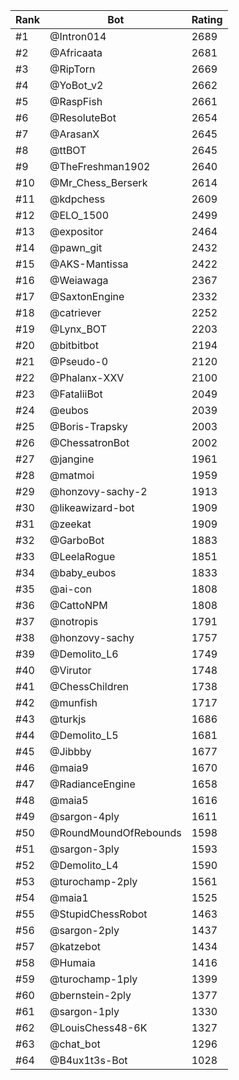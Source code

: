 Rank|Bot|Rating
---|---|---
#1|@Intron014|2689
#2|@Africaata|2681
#3|@RipTorn|2669
#4|@YoBot_v2|2662
#5|@RaspFish|2661
#6|@ResoluteBot|2654
#7|@ArasanX|2645
#8|@ttBOT|2645
#9|@TheFreshman1902|2640
#10|@Mr_Chess_Berserk|2614
#11|@kdpchess|2609
#12|@ELO_1500|2499
#13|@expositor|2464
#14|@pawn_git|2432
#15|@AKS-Mantissa|2422
#16|@Weiawaga|2367
#17|@SaxtonEngine|2332
#18|@catriever|2252
#19|@Lynx_BOT|2203
#20|@bitbitbot|2194
#21|@Pseudo-0|2120
#22|@Phalanx-XXV|2100
#23|@FataliiBot|2049
#24|@eubos|2039
#25|@Boris-Trapsky|2003
#26|@ChessatronBot|2002
#27|@jangine|1961
#28|@matmoi|1959
#29|@honzovy-sachy-2|1913
#30|@likeawizard-bot|1909
#31|@zeekat|1909
#32|@GarboBot|1883
#33|@LeelaRogue|1851
#34|@baby_eubos|1833
#35|@ai-con|1808
#36|@CattoNPM|1808
#37|@notropis|1791
#38|@honzovy-sachy|1757
#39|@Demolito_L6|1749
#40|@Virutor|1748
#41|@ChessChildren|1738
#42|@munfish|1717
#43|@turkjs|1686
#44|@Demolito_L5|1681
#45|@Jibbby|1677
#46|@maia9|1670
#47|@RadianceEngine|1658
#48|@maia5|1616
#49|@sargon-4ply|1611
#50|@RoundMoundOfRebounds|1598
#51|@sargon-3ply|1593
#52|@Demolito_L4|1590
#53|@turochamp-2ply|1561
#54|@maia1|1525
#55|@StupidChessRobot|1463
#56|@sargon-2ply|1437
#57|@katzebot|1434
#58|@Humaia|1416
#59|@turochamp-1ply|1399
#60|@bernstein-2ply|1377
#61|@sargon-1ply|1330
#62|@LouisChess48-6K|1327
#63|@chat_bot|1296
#64|@B4ux1t3s-Bot|1028
